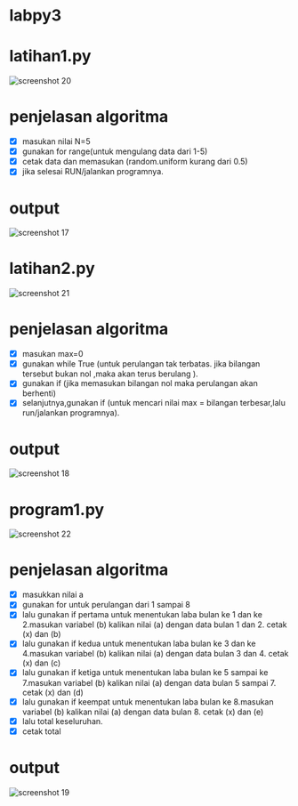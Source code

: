 

# labpy3

# latihan1.py
![screenshot 20](https://user-images.githubusercontent.com/46736749/52955748-13c62180-33c0-11e9-955a-74dab1d1e1a7.png)
# penjelasan algoritma
-[x] masukan nilai N=5
-[x] gunakan for range(untuk mengulang data dari 1-5)
-[x] cetak data dan memasukan (random.uniform kurang dari 0.5)
-[x] jika selesai RUN/jalankan programnya. 
 # output
![screenshot 17](https://user-images.githubusercontent.com/46736749/52931178-06884300-337e-11e9-9167-35eefc90bd7a.png)

# latihan2.py
![screenshot 21](https://user-images.githubusercontent.com/46736749/52955727-027d1500-33c0-11e9-959e-9a0872e220df.png)
# penjelasan algoritma
-[x] masukan max=0
-[x] gunakan while True (untuk perulangan tak terbatas. jika bilangan tersebut bukan nol ,maka akan terus berulang ).
-[x] gunakan if (jika memasukan bilangan nol maka perulangan akan berhenti)
-[x] selanjutnya,gunakan if (untuk mencari nilai max = bilangan terbesar,lalu run/jalankan programnya).
 # output
![screenshot 18](https://user-images.githubusercontent.com/46736749/52931229-3b949580-337e-11e9-9631-2826f615c2e1.png)

# program1.py
![screenshot 22](https://user-images.githubusercontent.com/46736749/52955733-0a3cb980-33c0-11e9-9658-f5e3c3ec466c.png)
# penjelasan algoritma
-[x] masukkan nilai a 
-[x] gunakan for untuk perulangan dari 1 sampai 8
-[x] lalu gunakan if pertama untuk menentukan laba bulan ke 1 dan ke 2.masukan variabel (b) kalikan nilai (a) dengan data bulan 1 dan 2. cetak (x) dan (b)
-[x] lalu gunakan if kedua untuk menentukan laba bulan ke 3 dan ke 4.masukan variabel (b) kalikan nilai (a) dengan data bulan 3 dan 4. cetak (x) dan (c)
-[x] lalu gunakan if ketiga untuk menentukan laba bulan ke 5 sampai ke 7.masukan variabel (b) kalikan nilai (a) dengan data bulan 5 sampai 7. cetak (x) dan (d)
-[x] lalu gunakan if keempat untuk menentukan laba bulan ke 8.masukan variabel (b) kalikan nilai (a) dengan data bulan 8. cetak (x) dan (e)
-[x] lalu total keseluruhan.
-[x] cetak total
# output
![screenshot 19](https://user-images.githubusercontent.com/46736749/52931256-57983700-337e-11e9-8745-99c7acb374ae.png)
